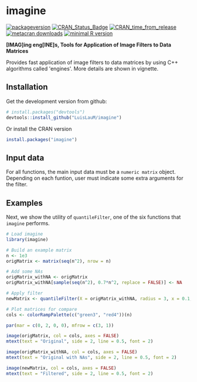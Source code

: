 imagine
=======

[![packageversion](https://img.shields.io/badge/Package%20version-1.5.3-orange.svg?style=flat-square)](commits/master)
[![CRAN_Status_Badge](https://www.r-pkg.org/badges/version/imagine)](https://cran.r-project.org/package=imagine) [![CRAN_time_from_release](https://www.r-pkg.org/badges/ago/imagine)](https://cran.r-project.org/package=imagine) [![metacran downloads](https://cranlogs.r-pkg.org/badges/imagine)](https://cran.r-project.org/package=imagine) [![minimal R version](https://img.shields.io/badge/R%3E%3D-3.1.0-6666ff.svg)](https://cran.r-project.org/)

**[IMAG]ing eng[INE]s, Tools for Application of Image Filters to Data Matrices**

Provides fast application of image filters to data matrices by using C++ algorithms called 'engines'. More details are shown in vignette.

Installation
------------

Get the development version from github:

``` r
# install.packages("devtools")
devtools::install_github("LuisLauM/imagine")
```

Or install the CRAN version

``` r
install.packages("imagine")
```

Input data
----------

For all functions, the main input data must be a `numeric matrix` object. Depending on each funtion, user must indicate some extra arguments for the filter.

Examples
--------

Next, we show the utility of `quantileFilter`, one of the six functions that `imagine` performs.

``` r
# Load imagine
library(imagine)

# Build an example matrix
n <- 1e3
origMatrix <- matrix(seq(n^2), nrow = n)

# Add some NAs
origMatrix_withNA <- origMatrix
origMatrix_withNA[sample(seq(n^2), 0.7*n^2, replace = FALSE)] <- NA

# Apply filter
newMatrix <- quantileFilter(X = origMatrix_withNA, radius = 3, x = 0.1, times = 1)

# Plot matrices for compare
cols <- colorRampPalette(c("green3", "red4"))(n)

par(mar = c(0, 2, 0, 0), mfrow = c(3, 1))

image(origMatrix, col = cols, axes = FALSE)
mtext(text = "Original", side = 2, line = 0.5, font = 2)

image(origMatrix_withNA, col = cols, axes = FALSE)
mtext(text = "Original with NAs", side = 2, line = 0.5, font = 2)

image(newMatrix, col = cols, axes = FALSE)
mtext(text = "Filtered", side = 2, line = 0.5, font = 2)
```
